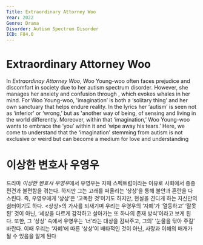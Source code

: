 ```yaml
---
Title: Extraordinary Attorney Woo
Year: 2022
Genre: Drama
Disorder: Autism Spectrum Disorder
ICD: F84.0
---
```


# Extraordinary Attorney Woo

In *Extraordinay Attorney Woo*, Woo Young-woo often faces prejudice and discomfort in society due to her autism spectrum disorder. However, she manages her anxiety and confusion through <imagination>, which evokes whales in her mind. For Woo Young-woo, 'imagination’ is both a ‘solitary thing’ and her own sanctuary that helps endure reality. In the lyrics her ‘autism’ is seen not as ‘inferior’ or ‘wrong,’ but as 'another way of being, of sensing and living in the world differently. Moreover, within that ‘imagination,’ Woo Young-woo wants to embrace the ‘you’ within it and ‘wipe away his tears.’ Here, we come to understand that the ‘imagination’ stemming from autism is not exclusive or weird but can become a medium for love and understanding

# 이상한 변호사 우영우

드라마 *이상한 변호사 우영우*에서 우영우는 자페 스펙트럼이라는 이유로 사회에서 종종 편견과 불편함을 겪는다. 하지만 그는 고래를 떠올리는 ‘상상’을 통해 불안과 혼란을 다스린다. 즉, 우영우에게 ‘상상’은 ‘고독한 것’이기도 하지만, 현실을 견디게 하는 자신만의 쉼터이기도 하다. <상상>의 가사를 되새기며 우리는 우영우의 ‘자폐’가 ‘열등하고’ ‘잘못된’ 것이 아닌, ‘세상을 다르게 감각하고 살아가는 또 하나의 존재 방식’이라고 보게 된다. 또한, 그 ‘상상’ 속에서 우영우는 ‘너’라는 대상을 감싸주고, 그의’ ‘눈물을 닦아 주길’ 바란다. 이때 우리는 ‘자폐’에 따른 ‘상상’이 배타적인 것이 아닌, 사랑과 이해의 매개가 될 수 있음을 알게 된다
